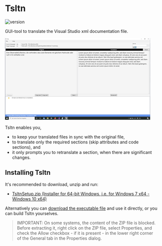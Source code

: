 # Tsltn
![version](https://img.shields.io/badge/version-1.5-blue)

GUI-tool to translate the Visual Studio xml documentation file.

![Screenshot](screenshot.png)

Tsltn enables you,
* to keep your translated files in sync with the original file,
* to translate only the required sections (skip attributes and code sections), and
* it only prompts you to retranslate a section, when there are significant changes.


## Installing Tsltn

It's recommended to download, unzip and run:

* [TsltnSetup.zip (Installer for 64-bit Windows, i.e. for Windows 7 x64 - Windows 10 x64)](./Tsltn/Installer/TsltnSetup.zip)

Alternatively you can [download the executable file](./Tsltn/Binaries/Tsltn.exe.zip) and use it directly, or you can 
build Tsltn yourselves.

> IMPORTANT: On some systems, the content of the ZIP file is blocked. Before extracting it, right click on the ZIP file, 
> select Properties, and check the Allow checkbox - if it is present - in the lower right corner of the General tab 
> in the Properties dialog.



